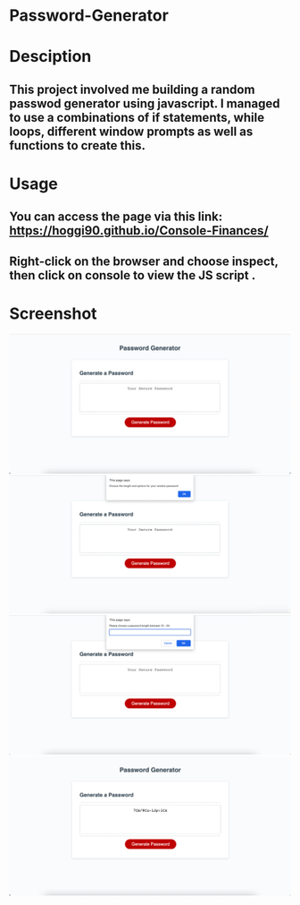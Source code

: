 # Password-Generator

# Desciption

## This project involved me building a random passwod generator using javascript. I managed to use a combinations of if statements, while loops, different window prompts as well as functions to create this. 


# Usage

## You can access the page via this link: https://hoggi90.github.io/Console-Finances/

## Right-click on the browser and choose inspect, then click on console to view the JS script .

# Screenshot

![Screenshot](/assets/images/screenshot.png)
![Screenshot](/assets/images/screenshot2.png)
![Screenshot](/assets/images/screenshot3.png)
![Screenshot](/assets/images/screenshot4.png)


